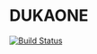 # DUKAONE

[![Build Status](https://travis-ci.com/kilonzi/dukaone.svg?branch=main)](https://travis-ci.com/kilonzi/dukaone)